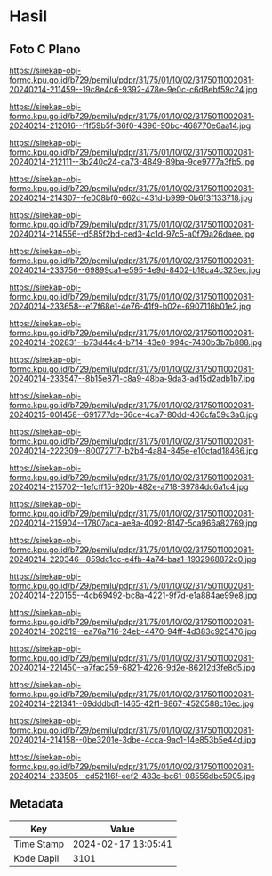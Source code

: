 # Hasil

## Foto C Plano

https://sirekap-obj-formc.kpu.go.id/b729/pemilu/pdpr/31/75/01/10/02/3175011002081-20240214-211459--19c8e4c6-9392-478e-9e0c-c6d8ebf59c24.jpg

https://sirekap-obj-formc.kpu.go.id/b729/pemilu/pdpr/31/75/01/10/02/3175011002081-20240214-212016--f1f59b5f-36f0-4396-90bc-468770e6aa14.jpg

https://sirekap-obj-formc.kpu.go.id/b729/pemilu/pdpr/31/75/01/10/02/3175011002081-20240214-212111--3b240c24-ca73-4849-89ba-9ce9777a3fb5.jpg

https://sirekap-obj-formc.kpu.go.id/b729/pemilu/pdpr/31/75/01/10/02/3175011002081-20240214-214307--fe008bf0-662d-431d-b999-0b6f3f133718.jpg

https://sirekap-obj-formc.kpu.go.id/b729/pemilu/pdpr/31/75/01/10/02/3175011002081-20240214-214556--d585f2bd-ced3-4c1d-97c5-a0f79a26daee.jpg

https://sirekap-obj-formc.kpu.go.id/b729/pemilu/pdpr/31/75/01/10/02/3175011002081-20240214-233756--69899ca1-e595-4e9d-8402-b18ca4c323ec.jpg

https://sirekap-obj-formc.kpu.go.id/b729/pemilu/pdpr/31/75/01/10/02/3175011002081-20240214-233658--e17f68e1-4e76-41f9-b02e-6907116b01e2.jpg

https://sirekap-obj-formc.kpu.go.id/b729/pemilu/pdpr/31/75/01/10/02/3175011002081-20240214-202831--b73d44c4-b714-43e0-994c-7430b3b7b888.jpg

https://sirekap-obj-formc.kpu.go.id/b729/pemilu/pdpr/31/75/01/10/02/3175011002081-20240214-233547--8b15e871-c8a9-48ba-9da3-ad15d2adb1b7.jpg

https://sirekap-obj-formc.kpu.go.id/b729/pemilu/pdpr/31/75/01/10/02/3175011002081-20240215-001458--691777de-66ce-4ca7-80dd-406cfa59c3a0.jpg

https://sirekap-obj-formc.kpu.go.id/b729/pemilu/pdpr/31/75/01/10/02/3175011002081-20240214-222309--80072717-b2b4-4a84-845e-e10cfad18466.jpg

https://sirekap-obj-formc.kpu.go.id/b729/pemilu/pdpr/31/75/01/10/02/3175011002081-20240214-215702--1efcff15-920b-482e-a718-39784dc6a1c4.jpg

https://sirekap-obj-formc.kpu.go.id/b729/pemilu/pdpr/31/75/01/10/02/3175011002081-20240214-215904--17807aca-ae8a-4092-8147-5ca966a82769.jpg

https://sirekap-obj-formc.kpu.go.id/b729/pemilu/pdpr/31/75/01/10/02/3175011002081-20240214-220346--859dc1cc-e4fb-4a74-baa1-1932968872c0.jpg

https://sirekap-obj-formc.kpu.go.id/b729/pemilu/pdpr/31/75/01/10/02/3175011002081-20240214-220155--4cb69492-bc8a-4221-9f7d-e1a884ae99e8.jpg

https://sirekap-obj-formc.kpu.go.id/b729/pemilu/pdpr/31/75/01/10/02/3175011002081-20240214-202519--ea76a716-24eb-4470-94ff-4d383c925476.jpg

https://sirekap-obj-formc.kpu.go.id/b729/pemilu/pdpr/31/75/01/10/02/3175011002081-20240214-221450--a7fac259-6821-4226-9d2e-86212d3fe8d5.jpg

https://sirekap-obj-formc.kpu.go.id/b729/pemilu/pdpr/31/75/01/10/02/3175011002081-20240214-221341--69dddbd1-1465-42f1-8867-4520588c16ec.jpg

https://sirekap-obj-formc.kpu.go.id/b729/pemilu/pdpr/31/75/01/10/02/3175011002081-20240214-214158--0be3201e-3dbe-4cca-9ac1-14e853b5e44d.jpg

https://sirekap-obj-formc.kpu.go.id/b729/pemilu/pdpr/31/75/01/10/02/3175011002081-20240214-233505--cd52116f-eef2-483c-bc61-08556dbc5905.jpg


## Metadata

| Key        | Value               |
| ---------- | ------------------- |
| Time Stamp | 2024-02-17 13:05:41 |
| Kode Dapil | 3101                |



